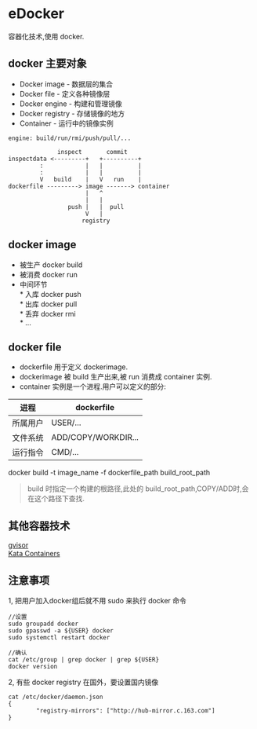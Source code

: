 # eDocker

容器化技术,使用 docker.

## docker 主要对象

- Docker image  -  数据层的集合  
- Docker file  -  定义各种镜像层  
- Docker engine  -  构建和管理镜像  
- Docker registry  -   存储镜像的地方  
- Container  -  运行中的镜像实例  

```
engine: build/run/rmi/push/pull/...

              inspect       commit 
inspectdata <---------+   +----------+
         :            |   |          |
         :            |   |          |
         V   build    |   V   run    |
dockerfile ---------> image -------> container
                      |   ^
                      |   |
                 push |   |  pull 
                      V   |
                     registry
```
## docker image  

* 被生产 docker build
* 被消费 docker run
* 中间环节  
       * 入库 docker push  
       * 出库 docker pull  
       * 丢弃 docker rmi  
       * ...

## docker file  

* dockerfile 用于定义 dockerimage.
* dockerimage 被 build 生产出来,被 run 消费成 container 实例.
* container 实例是一个进程.用户可以定义的部分:

进程    | dockerfile
-------|------------  
所属用户|  USER/...  
文件系统|  ADD/COPY/WORKDIR...  
运行指令|  CMD/...   

docker build -t image_name -f dockerfile_path  build_root_path
> build 时指定一个构建的根路径,此处的 build_root_path,COPY/ADD时,会在这个路径下查找.
## 其他容器技术  

[gvisor](https://github.com/google/gvisor)  
[Kata Containers](https://github.com/kata-containers/runtime)  

## 注意事项

1, 把用户加入docker组后就不用 sudo 来执行 docker 命令
```
//设置
sudo groupadd docker
sudo gpasswd -a ${USER} docker
sudo systemctl restart docker

//确认
cat /etc/group | grep docker | grep ${USER}
docker version
```

2, 有些 docker registry 在国外，要设置国内镜像
```
cat /etc/docker/daemon.json
{
        "registry-mirrors": ["http://hub-mirror.c.163.com"]
}
```

